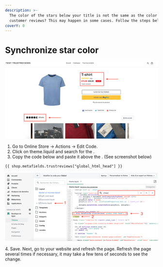 ```yaml
---
description: >-
  The color of the stars below your title is not the same as the color of the
  customer reviews? This may happen in some cases. Follow the steps below:
coverY: 0
---
```


# Synchronize star color

![](<../.gitbook/assets/Capture d’écran 2021-11-10 à 20.35.39.png>)

1. Go to Online Store -> Actions -> Edit Code.
2. Click on theme.liquid and search for the .
3. Copy the code below and paste it above the . (See screenshot below)

```
{{ shop.metafields.trustreviews["global_html_head"] }}
```

![This is an example on the Debut theme.](<../.gitbook/assets/Capture d’écran 2021-11-10 à 20.25.54.png>)

4\. Save. Next, go to your website and refresh the page. Refresh the page several times if necessary, it may take a few tens of seconds to see the change.
